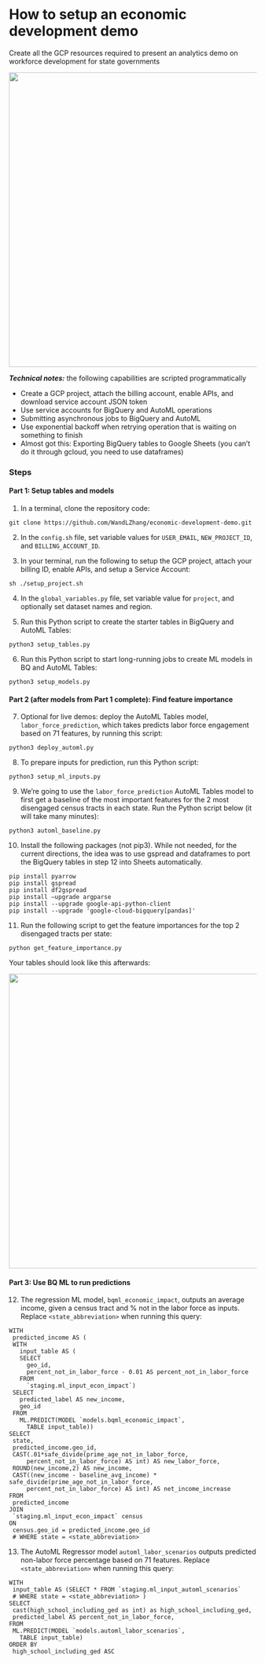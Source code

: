 # How to setup an economic development demo
Create all the GCP resources required to present an analytics demo on workforce development for state governments

<p align="center">
  <img src="https://storage.googleapis.com/github-economic-development-demo/github-1.png" width="600px"/>
</p>

***Technical notes:*** the following capabilities are scripted programmatically
- Create a GCP project, attach the billing account, enable APIs, and download service account JSON token
- Use service accounts for BigQuery and AutoML operations
- Submitting asynchronous jobs to BigQuery and AutoML
- Use exponential backoff when retrying operation that is waiting on something to finish
- Almost got this: Exporting BigQuery tables to Google Sheets (you can’t do it through gcloud, you need to use dataframes)

### Steps

#### Part 1: Setup tables and models

1. In a terminal, clone the repository code:

`git clone https://github.com/WandLZhang/economic-development-demo.git`

2. In the `config.sh` file, set variable values for `USER_EMAIL`, `NEW_PROJECT_ID`, and `BILLING_ACCOUNT_ID`.

3. In your terminal, run the following to setup the GCP project, attach your billing ID, enable APIs, and setup a Service Account:

`sh ./setup_project.sh`

4. In the `global_variables.py` file, set variable value for `project`, and optionally set dataset names and region.

5. Run this Python script to create the starter tables in BigQuery and AutoML Tables:

`python3 setup_tables.py`

6. Run this Python script to start long-running jobs to create ML models in BQ and AutoML Tables:

`python3 setup_models.py`

#### Part 2 (after models from Part 1 complete): Find feature importance

7. Optional for live demos: deploy the AutoML Tables model, `labor_force_prediction`, which takes predicts labor force engagement based on 71 features, by running this script:

`python3 deploy_automl.py`

8. To prepare inputs for prediction, run this Python script:

`python3 setup_ml_inputs.py`

9. We’re going to use the `labor_force_prediction` AutoML Tables model to first get a baseline of the most important features for the 2 most disengaged census tracts in each state. Run the Python script below (it will take many minutes):

`python3 automl_baseline.py`

10. Install the following packages (not pip3). While not needed, for the current directions, the idea was to use gspread and dataframes to port the BigQuery tables in step 12 into Sheets automatically.

```
pip install pyarrow
pip install gspread
pip install df2gspread
pip install –upgrade argparse
pip install --upgrade google-api-python-client 
pip install --upgrade 'google-cloud-bigquery[pandas]'
```

11. Run the following script to get the feature importances for the top 2 disengaged tracts per state:

`python get_feature_importance.py`

Your tables should look like this afterwards:

<p align="center">
  <img src="https://storage.googleapis.com/github-economic-development-demo/github-2.png" width="600px"/>
</p>

#### Part 3: Use BQ ML to run predictions

12. The regression ML model, `bqml_economic_impact`, outputs an average income, given a census tract and % not in the labor force as inputs. Replace `<state_abbreviation>` when running this query:

```
WITH
 predicted_income AS (
 WITH
   input_table AS (
   SELECT
     geo_id,
     percent_not_in_labor_force - 0.01 AS percent_not_in_labor_force
   FROM
     `staging.ml_input_econ_impact`)
 SELECT
   predicted_label AS new_income,
   geo_id
 FROM
   ML.PREDICT(MODEL `models.bqml_economic_impact`,
     TABLE input_table))
SELECT
 state,
 predicted_income.geo_id,
 CAST(.01*safe_divide(prime_age_not_in_labor_force,
     percent_not_in_labor_force) AS int) AS new_labor_force,
 ROUND(new_income,2) AS new_income,
 CAST((new_income - baseline_avg_income) * safe_divide(prime_age_not_in_labor_force,
     percent_not_in_labor_force) AS int) AS net_income_increase
FROM
 predicted_income
JOIN
 `staging.ml_input_econ_impact` census
ON
 census.geo_id = predicted_income.geo_id
 # WHERE state = <state_abbreviation>
 ```
 
13. The AutoML Regressor model `automl_labor_scenarios` outputs predicted non-labor force percentage based on 71 features. Replace `<state_abbreviation>` when running this query:

```
WITH
 input_table AS (SELECT * FROM `staging.ml_input_automl_scenarios`
 # WHERE state = <state_abbreviation> )
SELECT
 cast(high_school_including_ged as int) as high_school_including_ged,
 predicted_label AS percent_not_in_labor_force,
FROM
 ML.PREDICT(MODEL `models.automl_labor_scenarios`,
   TABLE input_table)
ORDER BY
 high_school_including_ged ASC
 ```
